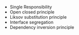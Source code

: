 ---
---

- Single Responsibility
- Open closed principle
- Liksov substitution principle
- Interface segregation
- Dependency inversion principle



